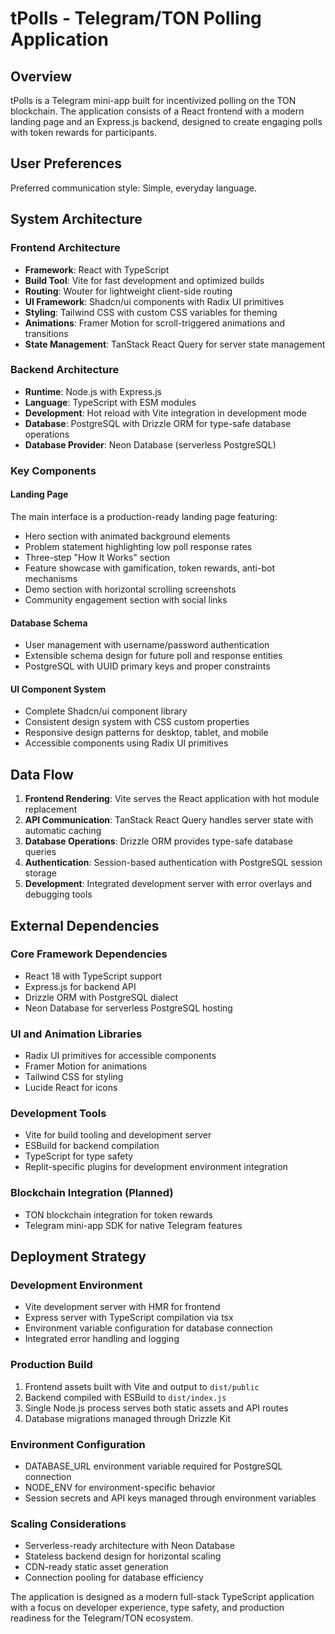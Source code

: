 # tPolls - Telegram/TON Polling Application

## Overview

tPolls is a Telegram mini-app built for incentivized polling on the TON blockchain. The application consists of a React frontend with a modern landing page and an Express.js backend, designed to create engaging polls with token rewards for participants.

## User Preferences

Preferred communication style: Simple, everyday language.

## System Architecture

### Frontend Architecture
- **Framework**: React with TypeScript
- **Build Tool**: Vite for fast development and optimized builds
- **Routing**: Wouter for lightweight client-side routing
- **UI Framework**: Shadcn/ui components with Radix UI primitives
- **Styling**: Tailwind CSS with custom CSS variables for theming
- **Animations**: Framer Motion for scroll-triggered animations and transitions
- **State Management**: TanStack React Query for server state management

### Backend Architecture
- **Runtime**: Node.js with Express.js
- **Language**: TypeScript with ESM modules
- **Development**: Hot reload with Vite integration in development mode
- **Database**: PostgreSQL with Drizzle ORM for type-safe database operations
- **Database Provider**: Neon Database (serverless PostgreSQL)

### Key Components

#### Landing Page
The main interface is a production-ready landing page featuring:
- Hero section with animated background elements
- Problem statement highlighting low poll response rates
- Three-step "How It Works" section
- Feature showcase with gamification, token rewards, anti-bot mechanisms
- Demo section with horizontal scrolling screenshots
- Community engagement section with social links

#### Database Schema
- User management with username/password authentication
- Extensible schema design for future poll and response entities
- PostgreSQL with UUID primary keys and proper constraints

#### UI Component System
- Complete Shadcn/ui component library
- Consistent design system with CSS custom properties
- Responsive design patterns for desktop, tablet, and mobile
- Accessible components using Radix UI primitives

## Data Flow

1. **Frontend Rendering**: Vite serves the React application with hot module replacement
2. **API Communication**: TanStack React Query handles server state with automatic caching
3. **Database Operations**: Drizzle ORM provides type-safe database queries
4. **Authentication**: Session-based authentication with PostgreSQL session storage
5. **Development**: Integrated development server with error overlays and debugging tools

## External Dependencies

### Core Framework Dependencies
- React 18 with TypeScript support
- Express.js for backend API
- Drizzle ORM with PostgreSQL dialect
- Neon Database for serverless PostgreSQL hosting

### UI and Animation Libraries
- Radix UI primitives for accessible components
- Framer Motion for animations
- Tailwind CSS for styling
- Lucide React for icons

### Development Tools
- Vite for build tooling and development server
- ESBuild for backend compilation
- TypeScript for type safety
- Replit-specific plugins for development environment integration

### Blockchain Integration (Planned)
- TON blockchain integration for token rewards
- Telegram mini-app SDK for native Telegram features

## Deployment Strategy

### Development Environment
- Vite development server with HMR for frontend
- Express server with TypeScript compilation via tsx
- Environment variable configuration for database connection
- Integrated error handling and logging

### Production Build
1. Frontend assets built with Vite and output to `dist/public`
2. Backend compiled with ESBuild to `dist/index.js`
3. Single Node.js process serves both static assets and API routes
4. Database migrations managed through Drizzle Kit

### Environment Configuration
- DATABASE_URL environment variable required for PostgreSQL connection
- NODE_ENV for environment-specific behavior
- Session secrets and API keys managed through environment variables

### Scaling Considerations
- Serverless-ready architecture with Neon Database
- Stateless backend design for horizontal scaling
- CDN-ready static asset generation
- Connection pooling for database efficiency

The application is designed as a modern full-stack TypeScript application with a focus on developer experience, type safety, and production readiness for the Telegram/TON ecosystem.